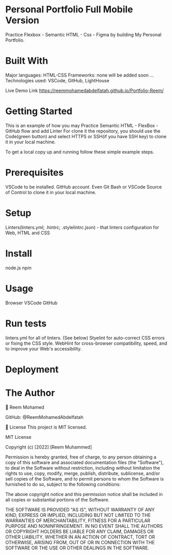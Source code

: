 
# Personal Portfolio Full Mobile Version
Practice Flexbox - Semantic HTML - Css - Figma by building My Personal Portfolio.

# Built With
Major languages: HTML-CSS
Frameworks: none will be added soon ...
Technologies used: VSCode, GitHub, LightHouse

Live Demo Link
https://reemmohamedabdelfatah.github.io/Portfolio-Reem/

# Getting Started
This is an example of how you may Practice Semantic HTML - FlexBox - GitHub flow and add Linter
For clone it the repository, you should use the Code(green button) and select HTTPS or SSH(if you have SSH key) to clone it in your local machine.

To get a local copy up and running follow these simple example steps.

# Prerequisites
VSCode to be installed.
GitHub account.
Even Git Bash or VSCode Source of Control to clone it in your local machine.
# Setup
Linters(linters.yml; .hintrc; .stylelintrc.json) - that linters configuration for Web, HTML and CSS
# Install
node.js
npm
# Usage
Browser
VSCode
GitHub
# Run tests
linters.yml for all of linters. (See below)
Styelint for auto-correct CSS errors or fixing the CSS style.
WebHint for cross-browser compatibility, speed, and to improve your Web's accessibility.
# Deployment

# The Author
👤 Reem Mohamed

GitHub: @ReemMohamedAbdelfatah

📝 License
This project is MIT licensed.

MIT License

Copyright (c) [2022] [Reem Muhammed]

Permission is hereby granted, free of charge, to any person obtaining a copy
of this software and associated documentation files (the "Software"), to deal
in the Software without restriction, including without limitation the rights
to use, copy, modify, merge, publish, distribute, sublicense, and/or sell
copies of the Software, and to permit persons to whom the Software is
furnished to do so, subject to the following conditions:

The above copyright notice and this permission notice shall be included in all
copies or substantial portions of the Software.

THE SOFTWARE IS PROVIDED "AS IS", WITHOUT WARRANTY OF ANY KIND, EXPRESS OR
IMPLIED, INCLUDING BUT NOT LIMITED TO THE WARRANTIES OF MERCHANTABILITY,
FITNESS FOR A PARTICULAR PURPOSE AND NONINFRINGEMENT. IN NO EVENT SHALL THE
AUTHORS OR COPYRIGHT HOLDERS BE LIABLE FOR ANY CLAIM, DAMAGES OR OTHER
LIABILITY, WHETHER IN AN ACTION OF CONTRACT, TORT OR OTHERWISE, ARISING FROM,
OUT OF OR IN CONNECTION WITH THE SOFTWARE OR THE USE OR OTHER DEALINGS IN THE
SOFTWARE.